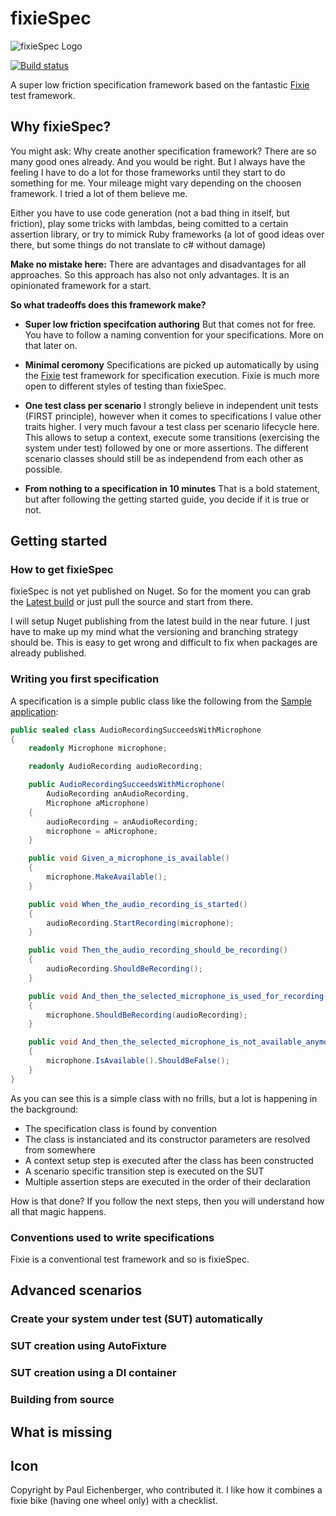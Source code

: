 # fixieSpec

![fixieSpec Logo](https://raw.github.com/Martin-Bohring/fixieSpec/master/assets/Fixiespec-256-01.png)

[![Build status](https://ci.appveyor.com/api/projects/status/0e3c8ei5n1297y9g?svg=true)](https://ci.appveyor.com/project/Martin-Bohring/fixiespec)

A super low friction specification framework based on the fantastic [Fixie](https://github.com/fixie/fixie "Fixie") test framework.

## Why fixieSpec?

You might ask: Why create another specification framework?
There are so many good ones already. And you would be right.
But I always have the feeling I have to do a lot for those frameworks until they start to do something for me.
Your mileage might vary depending on the choosen framework. I tried a lot of them believe me.

Either you have to use code generation (not a bad thing in itself, but friction), play some tricks with lambdas, being comitted to a certain assertion library, or try to mimick Ruby frameworks (a lot of good ideas over there, but some things do not translate to c# without damage)

**Make no mistake here:**
There are advantages and disadvantages for all approaches. So this approach has also not only advantages.
It is an opinionated framework for a start.

**So what tradeoffs does this framework make?**

- **Super low friction specifcation authoring**
  But that comes not for free. You have to follow a naming convention for your specifications. More on that later on.

- **Minimal ceromony**
  Specifications are picked up automatically by using the [Fixie](https://github.com/fixie/fixie "Fixie") test framework for specification execution. Fixie is much more open to different styles of testing than fixieSpec.

- **One test class per scenario**
  I strongly believe in independent unit tests (FIRST principle), however when it comes to specifications I value other traits higher. I very much favour a test class per scenario lifecycle here. This allows to setup a context, execute some transitions (exercising the system under test) followed by one or more assertions. The different scenario classes should still be as independend from each other as possible.

- **From nothing to a specification in 10 minutes**
  That is a bold statement, but after following the getting started guide, you decide if it is true or not.

## Getting started
### How to get fixieSpec
fixieSpec is not yet published on Nuget.
So for the moment you can grab the [Latest build](https://ci.appveyor.com/project/Martin-Bohring/fixiespec "Latest build") or just pull the source and start from there.

I will setup Nuget publishing from the latest build in the near future. I just have to make up my mind what the versioning and branching strategy should be. This is easy to get wrong and difficult to fix when packages are already published.

### Writing you first specification
A specification is a simple public class like the following from the [Sample application](https://github.com/Martin-Bohring/fixieSpec/tree/master/Samples "Samples"):

```c#
public sealed class AudioRecordingSucceedsWithMicrophone
{
    readonly Microphone microphone;

    readonly AudioRecording audioRecording;

    public AudioRecordingSucceedsWithMicrophone(
        AudioRecording anAudioRecording,
        Microphone aMicrophone)
    {
        audioRecording = anAudioRecording;
        microphone = aMicrophone;
    }

    public void Given_a_microphone_is_available()
    {
        microphone.MakeAvailable();
    }

    public void When_the_audio_recording_is_started()
    {
        audioRecording.StartRecording(microphone);
    }

    public void Then_the_audio_recording_should_be_recording()
    {
        audioRecording.ShouldBeRecording();
    }

    public void And_then_the_selected_microphone_is_used_for_recording()
    {
        microphone.ShouldBeRecording(audioRecording);
    }

    public void And_then_the_selected_microphone_is_not_available_anymore()
    {
        microphone.IsAvailable().ShouldBeFalse();
    }
}
```

As you can see this is a simple class with no frills, but a lot is happening in the background:

- The specification class is found by convention
- The class is instanciated and its constructor parameters are resolved from somewhere
- A context setup step is executed after the class has been constructed
- A scenario specific transition step is executed on the SUT
- Multiple assertion steps are executed in the order of their declaration

How is that done? If you follow the next steps, then you will understand how all that magic happens.

### Conventions used to write specifications
Fixie is a conventional test framework and so is fixieSpec.

## Advanced scenarios
### Create your system under test (SUT) automatically ###
### SUT creation using AutoFixture
### SUT creation using a DI container
### Building from source

## What is missing

## Icon
Copyright by Paul Eichenberger, who contributed it.
I like how it combines a fixie bike (having one wheel only) with a checklist.
